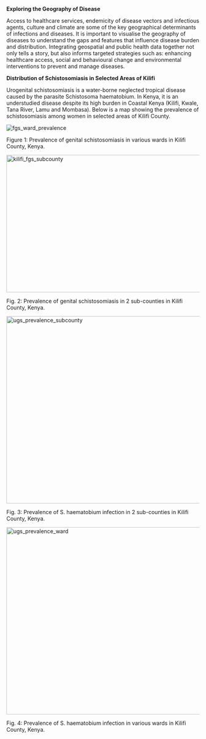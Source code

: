 **Exploring the Geography of Disease**

Access to healthcare services, endemicity of disease vectors and infectious agents, culture and climate are some of the key geographical determinants of infections and diseases. It is important to visualise the geography of diseases to understand the gaps and features that influence disease burden and distribution. Integrating geospatial and public health data together not only tells a story, but also informs targeted strategies such as: enhancing healthcare access, social and behavioural change and environmental interventions to prevent and manage diseases.

**Distribution of Schistosomiasis in Selected Areas of  Kilifi**

Urogenital schistosomiasis is a water-borne neglected tropical disease caused by the parasite Schistosoma haematobium. In Kenya, it is an understudied disease despite its high burden in Coastal Kenya (Kilifi, Kwale, Tana River, Lamu and Mombasa). Below is a map showing the prevalence of schistosomiasis among women in selected areas of Kilifi County.

![fgs_ward_prevalence](https://github.com/user-attachments/assets/1ec7a7f2-a912-4e96-82c9-5836e62441b3)

Figure 1: Prevalence of genital schistosomiasis in various wards in Kilifi County, Kenya.

<img width="612" height="359" alt="kilifi_fgs_subcounty" src="https://github.com/user-attachments/assets/5dd675c4-9c44-4970-b72c-e3ad499fb02b" />

Fig. 2: Prevalence of genital schistosomiasis in 2 sub-counties in Kilifi County, Kenya.

<img width="622" height="489" alt="ugs_prevalence_subcounty" src="https://github.com/user-attachments/assets/d351c920-3bb8-4c9c-9b35-79ce4a3afda2" />

Fig. 3: Prevalence of S. haematobium infection in 2 sub-counties in Kilifi County, Kenya.
  
<img width="622" height="489" alt="ugs_prevalence_ward" src="https://github.com/user-attachments/assets/e85e097b-8482-4bfe-9da2-539d0890b7a6" />

Fig. 4: Prevalence of S. haematobium infection in various wards in Kilifi County, Kenya.

